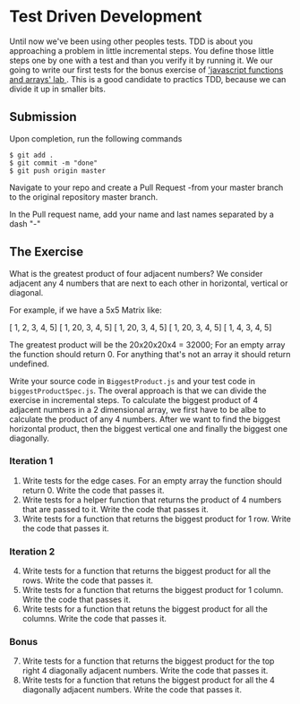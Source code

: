 # Test Driven Development

Until now we've been using other peoples tests. TDD is about you approaching a problem in little incremental steps. You define those little steps one by one with a test and than you verify it by running it. We our going to write our first tests for the bonus exercise of <a href="https://github.com/ironhack-labs/lab-javascript-functions-and-arrays"> 'javascript functions and arrays' lab </a>. This is a good candidate to practics TDD, because we can divide it up in smaller bits. 

## Submission
Upon completion, run the following commands
```
$ git add .
$ git commit -m "done"
$ git push origin master
```
Navigate to your repo and create a Pull Request -from your master branch to the original repository master branch.

In the Pull request name, add your name and last names separated by a dash "-"

## The Exercise
What is the greatest product of four adjacent numbers? We consider adjacent any 4 numbers that are next to each other in horizontal, vertical or diagonal.

For example, if we have a 5x5 Matrix like:

[ 1,  2, 3, 4, 5]
[ 1, 20, 3, 4, 5]
[ 1, 20, 3, 4, 5]
[ 1, 20, 3, 4, 5]
[ 1,  4, 3, 4, 5]

The greatest product will be the 20x20x20x4 = 32000; For an empty array the function should return 0. For anything that's not an array it should return undefined.

 Write your source code in `BiggestProduct.js` and your test code in `biggestProductSpec.js`. The overal approach is that we can divide the exercise in incremental steps. To calculate the biggest product of 4 adjacent numbers in a 2 dimensional array, we first have to be albe to calculate the product of any 4 numbers. After we want to find the biggest horizontal product, then the biggest vertical one and finally the biggest one diagonally.

### Iteration 1
1.  Write tests for the edge cases. For an empty array the function should return 0. Write the code that passes it.
2.  Write tests for a helper function that returns the product of 4 numbers that are passed to it. Write the code that passes it.
3. Write tests for a function that returns the biggest product for 1 row. Write the code that passes it.

### Iteration 2
4. Write tests for a function that returns the biggest product for all the rows. Write the code that passes it.
5. Write tests for a function that returns the biggest product for 1 column. Write the code that passes it.
6. Write tests for a function that retuns the biggest product for all the columns. Write the code that passes it.

### Bonus

7. Write tests for a function that returns the biggest product for the top right 4 diagonally adjacent numbers. Write the code that passes it.
8. Write tests for a function that retuns the biggest product for all the 4 diagonally adjacent numbers. Write the code that passes it.